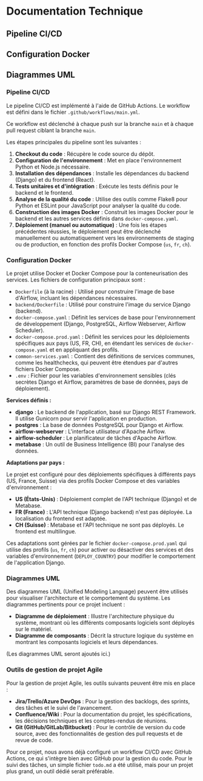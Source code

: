 # Documentation Technique

## Pipeline CI/CD

## Configuration Docker

## Diagrammes UML



### Pipeline CI/CD

Le pipeline CI/CD est implémenté à l'aide de GitHub Actions. Le workflow est défini dans le fichier `.github/workflows/main.yml`.

Ce workflow est déclenché à chaque push sur la branche `main` et à chaque pull request ciblant la branche `main`.

Les étapes principales du pipeline sont les suivantes :

1.  **Checkout du code** : Récupère le code source du dépôt.
2.  **Configuration de l'environnement** : Met en place l'environnement Python et Node.js nécessaire.
3.  **Installation des dépendances** : Installe les dépendances du backend (Django) et du frontend (React).
4.  **Tests unitaires et d'intégration** : Exécute les tests définis pour le backend et le frontend.
5.  **Analyse de la qualité du code** : Utilise des outils comme Flake8 pour Python et ESLint pour JavaScript pour analyser la qualité du code.
6.  **Construction des images Docker** : Construit les images Docker pour le backend et les autres services définis dans `docker-compose.yaml`.
7.  **Déploiement (manuel ou automatique)** : Une fois les étapes précédentes réussies, le déploiement peut être déclenché manuellement ou automatiquement vers les environnements de staging ou de production, en fonction des profils Docker Compose (`us`, `fr`, `ch`).




### Configuration Docker

Le projet utilise Docker et Docker Compose pour la conteneurisation des services. Les fichiers de configuration principaux sont :

-   `Dockerfile` (à la racine) : Utilisé pour construire l'image de base d'Airflow, incluant les dépendances nécessaires.
-   `backend/Dockerfile` : Utilisé pour construire l'image du service Django (backend).
-   `docker-compose.yaml` : Définit les services de base pour l'environnement de développement (Django, PostgreSQL, Airflow Webserver, Airflow Scheduler).
-   `docker-compose.prod.yaml` : Définit les services pour les déploiements spécifiques aux pays (US, FR, CH), en étendant les services de `docker-compose.yaml` et en appliquant des profils.
-   `common-services.yaml` : Contient des définitions de services communes, comme les healthchecks, qui peuvent être étendues par d'autres fichiers Docker Compose.
-   `.env` : Fichier pour les variables d'environnement sensibles (clés secrètes Django et Airflow, paramètres de base de données, pays de déploiement).

**Services définis :**

-   **django** : Le backend de l'application, basé sur Django REST Framework. Il utilise Gunicorn pour servir l'application en production.
-   **postgres** : La base de données PostgreSQL pour Django et Airflow.
-   **airflow-webserver** : L'interface utilisateur d'Apache Airflow.
-   **airflow-scheduler** : Le planificateur de tâches d'Apache Airflow.
-   **metabase** : Un outil de Business Intelligence (BI) pour l'analyse des données.

**Adaptations par pays :**

Le projet est configuré pour des déploiements spécifiques à différents pays (US, France, Suisse) via des profils Docker Compose et des variables d'environnement :

-   **US (États-Unis)** : Déploiement complet de l'API technique (Django) et de Metabase.
-   **FR (France)** : L'API technique (Django backend) n'est pas déployée. La localisation du frontend est adaptée.
-   **CH (Suisse)** : Metabase et l'API technique ne sont pas déployés. Le frontend est multilingue.

Ces adaptations sont gérées par le fichier `docker-compose.prod.yaml` qui utilise des profils (`us`, `fr`, `ch`) pour activer ou désactiver des services et des variables d'environnement (`DEPLOY_COUNTRY`) pour modifier le comportement de l'application Django.




### Diagrammes UML

Des diagrammes UML (Unified Modeling Language) peuvent être utilisés pour visualiser l'architecture et le comportement du système. Les diagrammes pertinents pour ce projet incluent :

-   **Diagramme de déploiement** : Illustre l'architecture physique du système, montrant où les différents composants logiciels sont déployés sur le matériel.
-   **Diagramme de composants** : Décrit la structure logique du système en montrant les composants logiciels et leurs dépendances.

(Les diagrammes UML seront ajoutés ici.)





### Outils de gestion de projet Agile

Pour la gestion de projet Agile, les outils suivants peuvent être mis en place :

-   **Jira/Trello/Azure DevOps** : Pour la gestion des backlogs, des sprints, des tâches et le suivi de l'avancement.
-   **Confluence/Wiki** : Pour la documentation du projet, les spécifications, les décisions techniques et les comptes-rendus de réunions.
-   **Git (GitHub/GitLab/Bitbucket)** : Pour le contrôle de version du code source, avec des fonctionnalités de gestion des pull requests et de revue de code.

Pour ce projet, nous avons déjà configuré un workflow CI/CD avec GitHub Actions, ce qui s'intègre bien avec GitHub pour la gestion du code. Pour le suivi des tâches, un simple fichier `todo.md` a été utilisé, mais pour un projet plus grand, un outil dédié serait préférable.


